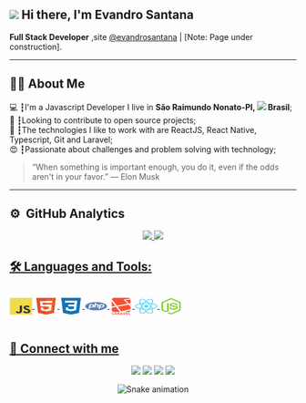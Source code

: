 ## <img src="https://emojis.slackmojis.com/emojis/images/1531849430/4246/blob-sunglasses.gif?1531849430" width="30"/> Hi there, I'm Evandro Santana

**Full Stack Developer** ,site [@evandrosantana](https://evandrosantana.com) | [Note: Page under construction].

---
## 👨‍💻 About Me
💻 ┇I'm a Javascript Developer I live in <b>São Raimundo Nonato-PI, <img src="https://cdn-icons-png.flaticon.com/512/330/330430.png" width="15"/> Brasil</b>;<br />
🎯 ┇Looking to contribute to open source projects;<br />
💾 ┇The technologies I like to work with are ReactJS, React Native, Typescript, Git and Laravel;<br />
😍 ┇Passionate about challenges and problem solving with technology;<br />

> “When something is important enough, you do it, even if the odds aren't in your favor.”
― Elon Musk

---

## ⚙️ &nbsp;GitHub Analytics  

<div align="center">
  <a href="https://github.com/evandromsantana">
  <img height="160em" src="https://github-readme-stats.vercel.app/api?username=evandromsantana&show_icons=true&theme=blue-green&include_all_commits=true&count_private=true"/>
  <img height="160em" src="https://github-readme-stats.vercel.app/api/top-langs/?username=evandromsantana&layout=compact&langs_count=7&theme=blue-green"/>    
</div>


## 🛠  Languages and Tools:

<div style="display: inline_block"><br>

  <img align="center" src="https://github.com/devicons/devicon/blob/master/icons/javascript/javascript-original.svg" title="" alt="J" height="30" width="40" />
  <img align="center" src="https://github.com/devicons/devicon/blob/master/icons/html5/html5-original.svg" title="" alt="J" height="30" width="40" />
  <img align="center" src="https://github.com/devicons/devicon/blob/master/icons/css3/css3-plain.svg" title="" alt="J" height="30" width="40" />
  <img align="center" src="https://github.com/devicons/devicon/blob/master/icons/php/php-plain.svg" title="" alt="J" height="30" width="40" />     

  <img align="center" src="https://github.com/devicons/devicon/blob/master/icons/laravel/laravel-plain-wordmark.svg" title="" alt="J" height="30" width="40" />
  <img align="center" src="https://github.com/devicons/devicon/blob/master/icons/react/react-original.svg" title="" alt="J" height="30" width="40" />
  <img align="center" src="https://github.com/devicons/devicon/blob/master/icons/nodejs/nodejs-original.svg" title="" alt="J" height="30" width="40" />
    
</div>

<br>
  
## 📡 Connect with me
 
<div align="center">   
  <a href="https://instagram.com/evandrodemacedosa" target="_blank"><img src="https://img.shields.io/badge/-Instagram-%23E4405F?style=for-the-badge&logo=instagram&logoColor=white" target="_blank"></a>
 	<a href="https://www.twitch.tv/evandrodev" target="_blank"><img src="https://img.shields.io/badge/Twitch-9146FF?style=for-the-badge&logo=twitch&logoColor=white" target="_blank"></a>
  <a href = "mailto:evandromacsan@gmail.com"><img src="https://img.shields.io/badge/-Gmail-%23333?style=for-the-badge&logo=gmail&logoColor=white" target="_blank"></a>
  <a href="https://www.linkedin.com/in/evandro-m-santana" target="_blank"><img src="https://img.shields.io/badge/-LinkedIn-%230077B5?style=for-the-badge&logo=linkedin&logoColor=white" target="_blank"></a> 
</div>

<div align="center">
  
  ![Snake animation](https://github.com/evandromsantana/evandromsantana/blob/output/github-contribution-grid-snake.svg)
  
</div>
